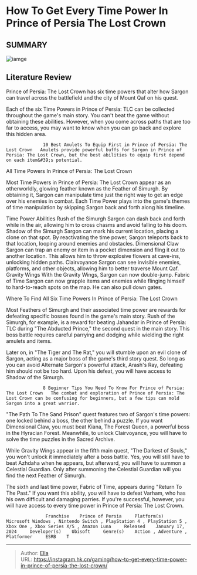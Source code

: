 # How To Get Every Time Power In Prince of Persia The Lost Crown


## SUMMARY 

![iamge](https://static1.srcdn.com/wordpress/wp-content/uploads/2024/01/character-using-a-time-power-from-power-in-prince-of-persia-the-lost-crown.jpg)

## Literature Review

Prince of Persia: The Lost Crown has six time powers that alter how Sargon can travel across the battlefield and the city of Mount Qaf on his quest.





Each of the six Time Powers in Prince of Persia: TLC can be collected throughout the game&#39;s main story. You can&#39;t beat the game without obtaining these abilities. However, when you come across paths that are too far to access, you may want to know when you can go back and explore this hidden area.




                  10 Best Amulets To Equip First in Prince of Persia: The Lost Crown   Amulets provide powerful buffs for Sargon in Prince of Persia: The Lost Crown, but the best abilities to equip first depend on each item&#39;s potential.   


 All Time Powers In Prince of Persia: The Lost Crown 
          

Most Time Powers in Prince of Persia: The Lost Crown appear as an otherworldly, glowing feather known as the Feather of Simurgh. By obtaining it, Sargon can manipulate time just the right way to get an edge over his enemies in combat. Each Time Power plays into the game&#39;s themes of time manipulation by skipping Sargon back and forth along his timeline.

 Time Power  Abilities   Rush of the Simurgh  Sargon can dash back and forth while in the air, allowing him to cross chasms and avoid falling to his doom.   Shadow of the Simurgh  Sargon can mark his current location, placing a clone on that spot. By reactivating the time power, Sargon teleports back to that location, looping around enemies and obstacles.   Dimensional Claw  Sargon can trap an enemy or item in a pocket dimension and fling it out to another location. This allows him to throw explosive flowers at cave-ins, unlocking hidden paths.   Clairvoyance  Sargon can see invisible enemies, platforms, and other objects, allowing him to better traverse Mount Qaf.   Gravity Wings  With the Gravity Wings, Sargon can now double-jump.   Fabric of Time  Sargon can now grapple items and enemies while flinging himself to hard-to-reach spots on the map. He can also pull down gates.   








 Where To Find All Six Time Powers In Prince of Persia: The Lost Crown 
          

Most Feathers of Simurgh and their associated time power are rewards for defeating specific bosses found in the game&#39;s main story. Rush of the Simurgh, for example, is a reward for beating Jahandar in Prince of Persia: TLC during &#34;The Abducted Prince,&#34; the second quest in the main story. This boss battle requires careful parrying and dodging while wielding the right amulets and items.

Later on, in &#34;The Tiger and The Rat,&#34; you will stumble upon an evil clone of Sargon, acting as a major boss of the game&#39;s third story quest. So long as you can avoid Alternate Sargon&#39;s powerful attack, Arash&#39;s Ray, defeating him should not be too hard. Upon his defeat, you will have access to Shadow of the Simurgh.

                  8 Beginner Tips You Need To Know For Prince of Persia: The Lost Crown   The combat and exploration of Prince of Persia: The Lost Crown can be confusing for beginners, but a few tips can mold Sargon into a great warrior.   




&#34;The Path To The Sand Prison&#34; quest features two of Sargon&#39;s time powers: one locked behind a boss, the other behind a puzzle. If you want Dimensional Claw, you must beat Kiana, The Forest Queen, a powerful boss in the Hyracian Forest. Meanwhile, to unlock Clairvoyance, you will have to solve the time puzzles in the Sacred Archive.

While Gravity Wings appear in the fifth main quest, &#34;The Darkest of Souls,&#34; you won&#39;t unlock it immediately after a boss battle. Yes, you will still have to beat Azhdaha when he appears, but afterward, you will have to summon a Celestial Guardian. Only after summoning the Celestial Guardian will you find the next Feather of Simurgh.

The sixth and last time power, Fabric of Time, appears during &#34;Return To The Past.&#34; If you want this ability, you will have to defeat Varham, who has his own difficult and damaging parries. If you&#39;re successful, however, you will have access to every time power in Prince of Persia: The Lost Crown.




                   Franchise    Prince of Persia     Platform(s)    Microsoft Windows , Nintendo Switch , PlayStation 4 , PlayStation 5 , Xbox One , Xbox Series X/S , Amazon Luna     Released    January 17, 2024     Developer(s)    Ubisoft     Genre(s)    Action , Adventure , Platformer     ESRB    T      


---

> Author: [Ella](https://instagram.hk.cn/)  
> URL: https://instagram.hk.cn/gaming/how-to-get-every-time-power-in-prince-of-persia-the-lost-crown/  


